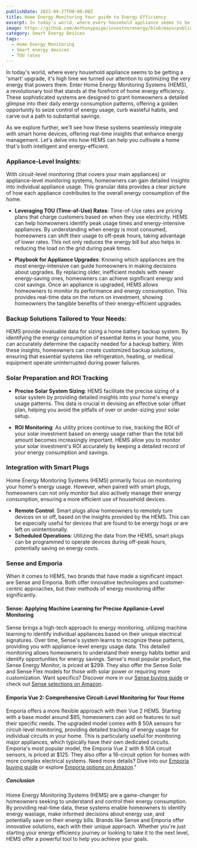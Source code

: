 ```yaml
---
publishDate: 2023-09-27T00:00:00Z
title: Home Energy Monitoring Your guide to Energy Efficiency
excerpt: In today's world, where every household appliance seems to be getting a 'smart' upgrade, it's high time we turned our attention to optimizing the very energy that powers them. Enter Home Energy Monitoring Systems (HEMS).
image: https://github.com/Anthonypaige/investnurenergy/blob/main/public/images/cover-art/SED-2-cover-art.png?raw=true
category: Smart Energy Devices
tags:
  - Home Energy Monitoring
  - Smart energy devices
  - TOU rates
---
```


In today's world, where every household appliance seems to be getting a 'smart' upgrade, it's high time we turned our attention to optimizing the very energy that powers them. Enter Home Energy Monitoring Systems (HEMS), a revolutionary tool that stands at the forefront of home energy efficiency. These sophisticated systems are designed to grant homeowners a detailed glimpse into their daily energy consumption patterns, offering a golden opportunity to seize control of energy usage, curb wasteful habits, and carve out a path to substantial savings.

As we explore further, we'll see how these systems seamlessly integrate with smart home devices, offering real-time insights that enhance energy management. Let's delve into how HEMS can help you cultivate a home that's both intelligent and energy-efficient.

### **Appliance-Level Insights**:

With circuit-level monitoring (that covers your main appliances) or appliance-level monitoring systems, homeowners can gain detailed insights into individual appliance usage. This granular data provides a clear picture of how each appliance contributes to the overall energy consumption of the home.

- **Leveraging TOU (Time-of-Use) Rates**:
  Time-of-Use rates are pricing plans that charge customers based on when they use electricity. HEMS can help homeowners identify peak usage times and energy-intensive appliances. By understanding when energy is most consumed, homeowners can shift their usage to off-peak hours, taking advantage of lower rates. This not only reduces the energy bill but also helps in reducing the load on the grid during peak times.

- **Playbook for Appliance Upgrades**:
  Knowing which appliances are the most energy-intensive can guide homeowners in making decisions about upgrades. By replacing older, inefficient models with newer energy-saving ones, homeowners can achieve significant energy and cost savings. Once an appliance is upgraded, HEMS allows homeowners to monitor its performance and energy consumption. This provides real-time data on the return on investment, showing homeowners the tangible benefits of their energy-efficient upgrades.

### **Backup Solutions Tailored to Your Needs**:

HEMS provide invaluable data for sizing a home battery backup system. By identifying the energy consumption of essential items in your home, you can accurately determine the capacity needed for a backup battery. With these insights, homeowners can create customized backup solutions, ensuring that essential systems like refrigeration, heating, or medical equipment operate uninterrupted during power failures.

### **Solar Preparation and ROI Tracking**

- **Precise Solar System Sizing**: HEMS facilitate the precise sizing of a solar system by providing detailed insights into your home's energy usage patterns. This data is crucial in devising an effective solar offset plan, helping you avoid the pitfalls of over or under-sizing your solar setup.

- **ROI Monitoring**: As utility prices continue to rise, tracking the ROI of your solar investment based on energy usage rather than the total bill amount becomes increasingly important. HEMS allow you to monitor your solar investment's ROI accurately by keeping a detailed record of your energy consumption and savings.

### **Integration with Smart Plugs**

Home Energy Monitoring Systems (HEMS) primarily focus on monitoring your home's energy usage. However, when paired with smart plugs, homeowners can not only monitor but also actively manage their energy consumption, ensuring a more efficient use of household devices.

- **Remote Control**: Smart plugs allow homeowners to remotely turn devices on or off, based on the insights provided by the HEMS. This can be especially useful for devices that are found to be energy hogs or are left on unintentionally.
- **Scheduled Operations**: Utilizing the data from the HEMS, smart plugs can be programmed to operate devices during off-peak hours, potentially saving on energy costs.

### **Sense and Emporia**

When it comes to HEMS, two brands that have made a significant impact are Sense and Emporia. Both offer innovative technologies and customer-centric approaches, but their methods of energy monitoring differ significantly.

#### **Sense: Applying Machine Learning for Precise Appliance-Level Monitoring**

Sense brings a high-tech approach to energy monitoring, utilizing machine learning to identify individual appliances based on their unique electrical signatures. Over time, Sense's system learns to recognize these patterns, providing you with appliance-level energy usage data. This detailed monitoring allows homeowners to understand their energy habits better and identify opportunities for energy savings. Sense's most popular product, the Sense Energy Monitor, is priced at $299. They also offer the Sense Solar and Sense Flex models for those with solar power or requiring more customization. Want specifics? Discover more in our [Sense buying guide](https://app.stackbit.com/studio/64d6608f12525200bdbe6a49#/blog/utility-provider-rebates-article/) or check out [Sense selections on Amazon](link-to-Sense-on-Amazon).

#### **Emporia Vue 2: Comprehensive Circuit-Level Monitoring for Your Home**

Emporia offers a more flexible approach with their Vue 2 HEMS. Starting with a base model around $85, homeowners can add on features to suit their specific needs. The upgraded model comes with 8 50A sensors for circuit-level monitoring, providing detailed tracking of energy usage for individual circuits in your home. This is particularly useful for monitoring major appliances, which typically have their own dedicated circuits. Emporia's most popular model, the Emporia Vue 2 with 8 50A circuit sensors, is priced at $125. They also offer a 16-circuit option for homes with more complex electrical systems. Need more details? Dive into our [Emporia buying guide](https://app.stackbit.com/studio/64d6608f12525200bdbe6a49#/blog/electric-stove-article/) or explore [Emporia options on Amazon](link-to-Emporia-on-Amazon)."

##### **Conclusion**

Home Energy Monitoring Systems (HEMS) are a game-changer for homeowners seeking to understand and control their energy consumption. By providing real-time data, these systems enable homeowners to identify energy wastage, make informed decisions about energy use, and potentially save on their energy bills. Brands like Sense and Emporia offer innovative solutions, each with their unique approach. Whether you're just starting your energy efficiency journey or looking to take it to the next level, HEMS offer a powerful tool to help you achieve your goals.
